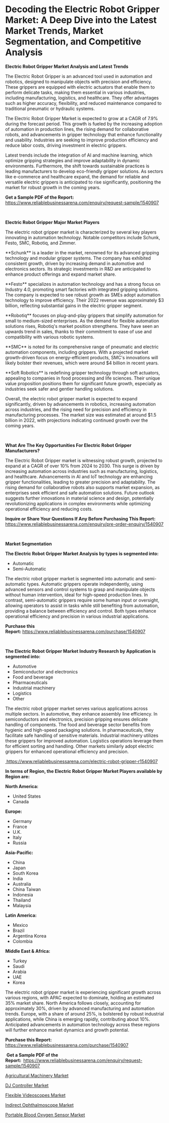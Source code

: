 <p><h1>Decoding the Electric Robot Gripper Market: A Deep Dive into the Latest Market Trends, Market Segmentation, and Competitive Analysis</h1></p><p><strong>Electric Robot Gripper Market Analysis and Latest Trends</strong></p>
<p><p>The Electric Robot Gripper is an advanced tool used in automation and robotics, designed to manipulate objects with precision and efficiency. These grippers are equipped with electric actuators that enable them to perform delicate tasks, making them essential in various industries, including manufacturing, logistics, and healthcare. They offer advantages such as higher accuracy, flexibility, and reduced maintenance compared to traditional pneumatic or hydraulic systems.</p><p>The Electric Robot Gripper Market is expected to grow at a CAGR of 7.9% during the forecast period. This growth is fueled by the increasing adoption of automation in production lines, the rising demand for collaborative robots, and advancements in gripper technology that enhance functionality and usability. Industries are seeking to improve production efficiency and reduce labor costs, driving investment in electric grippers.</p><p>Latest trends include the integration of AI and machine learning, which optimize gripping strategies and improve adaptability in dynamic environments. Furthermore, the shift towards sustainable practices is leading manufacturers to develop eco-friendly gripper solutions. As sectors like e-commerce and healthcare expand, the demand for reliable and versatile electric grippers is anticipated to rise significantly, positioning the market for robust growth in the coming years.</p></p>
<p><strong>Get a Sample PDF of the Report:&nbsp;</strong> <a href="https://www.reliablebusinessarena.com/enquiry/request-sample/1540907?utm_campaign=2563&utm_medium=2&utm_source=Github&utm_content=ia&utm_term=10042025&utm_id=electric-robot-gripper">https://www.reliablebusinessarena.com/enquiry/request-sample/1540907</a></p>
<p>&nbsp;</p>
<p><strong>Electric Robot Gripper Major Market Players</strong></p>
<p><p>The electric robot gripper market is characterized by several key players innovating in automation technology. Notable competitors include Schunk, Festo, SMC, Robotiq, and Zimmer.</p><p>**Schunk** is a leader in the market, renowned for its advanced gripping technology and modular gripper systems. The company has exhibited consistent growth, driven by increasing demand in automotive and electronics sectors. Its strategic investments in R&D are anticipated to enhance product offerings and expand market share.</p><p>**Festo** specializes in automation technology and has a strong focus on Industry 4.0, promoting smart factories with integrated gripping solutions. The company is expected to see robust growth as SMEs adopt automation technology to improve efficiency. Their 2022 revenue was approximately $3 billion, reflecting substantial gains in the electric gripper segment.</p><p>**Robotiq** focuses on plug-and-play grippers that simplify automation for small to medium-sized enterprises. As the demand for flexible automation solutions rises, Robotiq's market position strengthens. They have seen an upwards trend in sales, thanks to their commitment to ease of use and compatibility with various robotic systems.</p><p>**SMC** is noted for its comprehensive range of pneumatic and electric automation components, including grippers. With a projected market growth-driven focus on energy-efficient products, SMC's innovations will likely bolster their revenues, which were around $4 billion in recent years.</p><p>**Soft Robotics** is redefining gripper technology through soft actuators, appealing to companies in food processing and life sciences. Their unique value proposition positions them for significant future growth, especially as industries seek safer and gentler handling solutions.</p><p>Overall, the electric robot gripper market is expected to expand significantly, driven by advancements in robotics, increasing automation across industries, and the rising need for precision and efficiency in manufacturing processes. The market size was estimated at around $1.5 billion in 2022, with projections indicating continued growth over the coming years.</p></p>
<p>&nbsp;</p>
<p><strong>What Are The Key Opportunities For Electric Robot Gripper Manufacturers?</strong></p>
<p><p>The Electric Robot Gripper market is witnessing robust growth, projected to expand at a CAGR of over 10% from 2024 to 2030. This surge is driven by increasing automation across industries such as manufacturing, logistics, and healthcare. Advancements in AI and IoT technology are enhancing gripper functionalities, leading to greater precision and adaptability. The rising demand for collaborative robots also supports market expansion, as enterprises seek efficient and safe automation solutions. Future outlook suggests further innovations in material science and design, potentially revolutionizing applications in complex environments while optimizing operational efficiency and reducing costs.</p></p>
<p><strong>Inquire or Share Your Questions If Any Before Purchasing This Report:</strong> <a href="https://www.reliablebusinessarena.com/enquiry/pre-order-enquiry/1540907?utm_campaign=2563&utm_medium=2&utm_source=Github&utm_content=ia&utm_term=10042025&utm_id=electric-robot-gripper">https://www.reliablebusinessarena.com/enquiry/pre-order-enquiry/1540907</a></p>
<p>&nbsp;</p>
<p><strong>Market Segmentation</strong></p>
<p><strong>The Electric Robot Gripper Market Analysis by types is segmented into:</strong></p>
<p><ul><li>Automatic</li><li>Semi-Automatic</li></ul></p>
<p><p>The electric robot gripper market is segmented into automatic and semi-automatic types. Automatic grippers operate independently, using advanced sensors and control systems to grasp and manipulate objects without human intervention, ideal for high-speed production lines. In contrast, semi-automatic grippers require some human input or oversight, allowing operators to assist in tasks while still benefiting from automation, providing a balance between efficiency and control. Both types enhance operational efficiency and precision in various industrial applications.</p></p>
<p><strong>Purchase this Report:&nbsp;</strong><a href="https://www.reliablebusinessarena.com/purchase/1540907?utm_campaign=2563&utm_medium=2&utm_source=Github&utm_content=ia&utm_term=10042025&utm_id=electric-robot-gripper">https://www.reliablebusinessarena.com/purchase/1540907</a></p>
<p>&nbsp;</p>
<p><strong>The Electric Robot Gripper Market Industry Research by Application is segmented into:</strong></p>
<p><ul><li>Automotive</li><li>Semiconductor and electronics</li><li>Food and beverage</li><li>Pharmaceuticals</li><li>Industrial machinery</li><li>Logistics</li><li>Other</li></ul></p>
<p><p>The electric robot gripper market serves various applications across multiple sectors. In automotive, they enhance assembly line efficiency. In semiconductors and electronics, precision gripping ensures delicate handling of components. The food and beverage sector benefits from hygienic and high-speed packaging solutions. In pharmaceuticals, they facilitate safe handling of sensitive materials. Industrial machinery utilizes these grippers for improved automation. Logistics operations leverage them for efficient sorting and handling. Other markets similarly adopt electric grippers for enhanced operational efficiency and precision.</p></p>
<p><a href="https://www.reliablebusinessarena.com/electric-robot-gripper-r1540907?utm_campaign=2563&utm_medium=2&utm_source=Github&utm_content=ia&utm_term=10042025&utm_id=electric-robot-gripper">&nbsp;https://www.reliablebusinessarena.com/electric-robot-gripper-r1540907</a></p>
<p><strong>In terms of Region, the Electric Robot Gripper Market Players available by Region are:</strong></p>
<p>
    <p> <strong> North America: </strong>
        <ul>
            <li>United States</li>
            <li>Canada</li>
        </ul>
        </p> 
    <p> <strong> Europe: </strong>
        <ul>
            <li>Germany</li>
            <li>France</li>
            <li>U.K.</li>
            <li>Italy</li>
            <li>Russia</li>
        </ul>
        </p> 
    <p> <strong> Asia-Pacific: </strong>
        <ul>
            <li>China</li>
            <li>Japan</li>
            <li>South Korea</li>
            <li>India</li>
            <li>Australia</li>
            <li>China Taiwan</li>
            <li>Indonesia</li>
            <li>Thailand</li>
            <li>Malaysia</li>
        </ul>
        </p> 
    <p> <strong> Latin America: </strong>
        <ul>
            <li>Mexico</li>
            <li>Brazil</li>
            <li>Argentina Korea</li>
            <li>Colombia</li>
        </ul>
        </p> 
    <p> <strong> Middle East & Africa: </strong>
        <ul>
            <li>Turkey</li>
            <li>Saudi</li>
            <li>Arabia</li>
            <li>UAE</li>
            <li>Korea</li>
        </ul>
    </p>
    </p>
<p><p>The electric robot gripper market is experiencing significant growth across various regions, with APAC expected to dominate, holding an estimated 35% market share. North America follows closely, accounting for approximately 30%, driven by advanced manufacturing and automation trends. Europe, with a share of around 25%, is bolstered by robust industrial applications, while China is emerging rapidly, contributing about 10%. Anticipated advancements in automation technology across these regions will further enhance market dynamics and growth potential.</p></p>
<p><strong>Purchase this Report: </strong><a href="https://www.reliablebusinessarena.com/purchase/1540907?utm_campaign=2563&utm_medium=2&utm_source=Github&utm_content=ia&utm_term=10042025&utm_id=electric-robot-gripper">https://www.reliablebusinessarena.com/purchase/1540907</a></p>
<p>&nbsp;<strong>Get a Sample PDF of the Report:&nbsp;&nbsp;</strong><a href="https://www.reliablebusinessarena.com/enquiry/request-sample/1540907?utm_campaign=2563&utm_medium=2&utm_source=Github&utm_content=ia&utm_term=10042025&utm_id=electric-robot-gripper">https://www.reliablebusinessarena.com/enquiry/request-sample/1540907</a></p>
<p><strong></strong></p>
<p><p><a href="https://github.com/sadimsamid/Market-Research-Report-List-1/blob/main/agricultural-machinery-market.md?utm_campaign=2563&utm_medium=2&utm_source=Github&utm_content=ia&utm_term=10042025&utm_id=electric-robot-gripper">Agricultural Machinery Market</a></p><p><a href="https://github.com/mathastilley812967/Market-Research-Report-List-1/blob/main/dj-controller-market.md?utm_campaign=2563&utm_medium=2&utm_source=Github&utm_content=ia&utm_term=10042025&utm_id=electric-robot-gripper">DJ Controller Market</a></p><p><a href="https://www.linkedin.com/pulse/comprehensive-flexible-videoscopes-market-report-2025-2032-85-um78e?utm_campaign=2563&utm_medium=2&utm_source=Github&utm_content=ia&utm_term=10042025&utm_id=electric-robot-gripper">Flexible Videoscopes Market</a></p><p><a href="https://www.linkedin.com/pulse/overview-indirect-ophthalmoscope-markets-expected-compoundannual-w3ute?utm_campaign=2563&utm_medium=2&utm_source=Github&utm_content=ia&utm_term=10042025&utm_id=electric-robot-gripper">Indirect Ophthalmoscope Market</a></p><p><a href="https://www.linkedin.com/pulse/mapping-portable-blood-oxygen-sensor-market-trends-challenges-m2cne?utm_campaign=2563&utm_medium=2&utm_source=Github&utm_content=ia&utm_term=10042025&utm_id=electric-robot-gripper">Portable Blood Oxygen Sensor Market</a></p></p>
